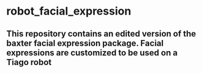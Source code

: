 # robot_facial_expression
## This repository contains an edited version of the baxter facial expression package. Facial expressions are customized to be used on a Tiago robot

